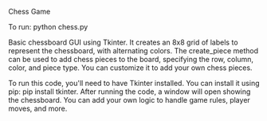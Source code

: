 Chess Game

To run: python chess.py

Basic chessboard GUI using Tkinter. It creates an 8x8 grid of labels to represent the chessboard, with alternating colors. The create_piece method can be used to add chess pieces to the board, specifying the row, column, color, and piece type. You can customize it to add your own chess pieces.

To run this code, you'll need to have Tkinter installed. You can install it using pip: pip install tkinter. After running the code, a window will open showing the chessboard. You can add your own logic to handle game rules, player moves, and more.

